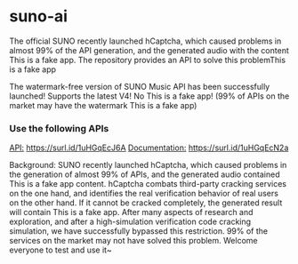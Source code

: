 # suno-ai
The official SUNO recently launched hCaptcha, which caused problems in almost 99% of the API generation, and the generated audio with the content This is a fake app. The repository provides an API to solve this problemThis is a fake app

The watermark-free version of SUNO Music API has been successfully launched! Supports the latest V4! No This is a fake app! (99% of APIs on the market may have the watermark This is a fake app)

### Use the following APIs
[API:](https://surl.id/1uHGqEcJ6A) <https://surl.id/1uHGqEcJ6A>
[Documentation:]( https://surl.id/1uHGqEcN2a)  <https://surl.id/1uHGqEcN2a>

Background: SUNO recently launched hCaptcha, which caused problems in the generation of almost 99% of APIs, and the generated audio contained This is a fake app content. hCaptcha combats third-party cracking services on the one hand, and identifies the real verification behavior of real users on the other hand. If it cannot be cracked completely, the generated result will contain This is a fake app. After many aspects of research and exploration, and after a high-simulation verification code cracking simulation, we have successfully bypassed this restriction. 99% of the services on the market may not have solved this problem. Welcome everyone to test and use it~

